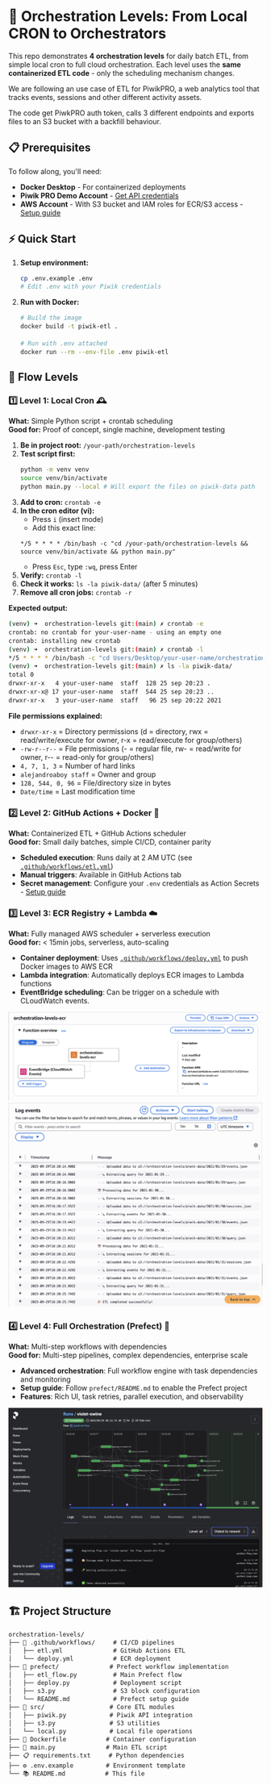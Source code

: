 # 🧭 Orchestration Levels: From Local CRON to Orchestrators

This repo demonstrates **4 orchestration levels** for daily batch ETL, from simple local cron to full cloud orchestration. Each level uses the **same containerized ETL code** - only the scheduling mechanism changes.

We are following an use case of ETL for PiwikPRO, a web analytics tool that tracks events, sessions and other different activity assets.

The code get PiwkPRO auth token, calls 3 different endpoints and exports files to an S3 bucket with a backfill behaviour.

## 📋 Prerequisites

To follow along, you'll need:

- **Docker Desktop** - For containerized deployments
- **Piwik PRO Demo Account** - [Get API credentials](https://help.piwik.pro/support/questions/generate-api-credentials/)
- **AWS Account** - With S3 bucket and IAM roles for ECR/S3 access - [Setup guide](https://docs.aws.amazon.com/AmazonECR/latest/userguide/image-push-iam.html)

## ⚡ Quick Start

1. **Setup environment:**
   ```bash
   cp .env.example .env
   # Edit .env with your Piwik credentials
   ```

2. **Run with Docker:**
   ```bash
   # Build the image
   docker build -t piwik-etl .
   
   # Run with .env attached
   docker run --rm --env-file .env piwik-etl
   ```

## 🎯 Flow Levels

### 1️⃣ Level 1: Local Cron 🕰️
**What:** Simple Python script + crontab scheduling  
**Good for:** Proof of concept, single machine, development testing

1. **Be in project root:** `/your-path/orchestration-levels`
2. **Test script first:** 
   ```bash
   python -m venv venv
   source venv/bin/activate
   python main.py --local # Will export the files on piwik-data path
   ```
3. **Add to cron:** `crontab -e`
4. **In the cron editor (vi):**
   - Press `i` (insert mode)
   - Add this exact line:
   ```
   */5 * * * * /bin/bash -c "cd /your-path/orchestration-levels && source venv/bin/activate && python main.py"
   ```
   - Press `Esc`, type `:wq`, press Enter
5. **Verify:** `crontab -l`
6. **Check it works:** `ls -la piwik-data/` (after 5 minutes)
7. **Remove all cron jobs:** `crontab -r`

**Expected output:**

```bash
(venv) ➜  orchestration-levels git:(main) ✗ crontab -e
crontab: no crontab for your-user-name - using an empty one
crontab: installing new crontab
(venv) ➜  orchestration-levels git:(main) ✗ crontab -l
*/5 * * * * /bin/bash -c "cd Users/Desktop/your-user-name/orchestration-levels && source venv/bin/ activate && python main.py"
(venv) ➜  orchestration-levels git:(main) ✗ ls -la piwik-data/
total 0
drwxr-xr-x   4 your-user-name  staff  128 25 sep 20:23 .
drwxr-xr-x@ 17 your-user-name  staff  544 25 sep 20:23 ..
drwxr-xr-x   3 your-user-name  staff   96 25 sep 20:22 2021
```

**File permissions explained:**

- `drwxr-xr-x` = Directory permissions (d = directory, rwx = read/write/execute for owner, r-x = read/execute for group/others)
- `-rw-r--r--` = File permissions (- = regular file, rw- = read/write for owner, r-- = read-only for group/others)
- `4, 7, 1, 3` = Number of hard links
- `alejandroaboy staff` = Owner and group
- `128, 544, 0, 96` = File/directory size in bytes
- `Date/time` = Last modification time

### 2️⃣ Level 2: GitHub Actions + Docker 🐙
**What:** Containerized ETL + GitHub Actions scheduler  
**Good for:** Small daily batches, simple CI/CD, container parity

- **Scheduled execution**: Runs daily at 2 AM UTC (see [`.github/workflows/etl.yml`](https://github.com/aboyalejandro/orchestration-levels/blob/main/.github/workflows/etl.yml))
- **Manual triggers**: Available in GitHub Actions tab
- **Secret management**: Configure your `.env` credentials as Action Secrets - [Setup guide](https://docs.github.com/en/actions/how-tos/write-workflows/choose-what-workflows-do/use-secrets)

### 3️⃣ Level 3: ECR Registry + Lambda ☁️
**What:** Fully managed AWS scheduler + serverless execution  
**Good for:** < 15min jobs, serverless, auto-scaling

- **Container deployment**: Uses [`.github/workflows/deploy.yml`](https://github.com/aboyalejandro/orchestration-levels/blob/main/.github/workflows/deploy.yml) to push Docker images to AWS ECR
- **Lambda integration**: Automatically deploys ECR images to Lambda functions
- **EventBridge scheduling**: Can be trigger on a schedule with CLoudWatch events.

![Lambda Preview](assets/lambda.png)
![Lambda Run](assets/lambda_run.png)


### 4️⃣ Level 4: Full Orchestration (Prefect) 🎯
**What:** Multi-step workflows with dependencies  
**Good for:** Multi-step pipelines, complex dependencies, enterprise scale

- **Advanced orchestration**: Full workflow engine with task dependencies and monitoring
- **Setup guide**: Follow `prefect/README.md` to enable the Prefect project
- **Features**: Rich UI, task retries, parallel execution, and observability

![Prefect Preview](assets/prefect.png)

## 🏗️ Project Structure

```
orchestration-levels/
├── 📁 .github/workflows/     # CI/CD pipelines
│   ├── etl.yml              # GitHub Actions ETL
│   └── deploy.yml           # ECR deployment
├── 📁 prefect/              # Prefect workflow implementation
│   ├── etl_flow.py          # Main Prefect flow
│   ├── deploy.py            # Deployment script
│   ├── s3.py                # S3 block configuration
│   └── README.md            # Prefect setup guide
├── 📁 src/                  # Core ETL modules
│   ├── piwik.py            # Piwik API integration
│   ├── s3.py               # S3 utilities
│   └── local.py            # Local file operations
├── 🐳 Dockerfile           # Container configuration
├── 📝 main.py              # Main ETL script
├── 📋 requirements.txt     # Python dependencies
├── ⚙️ .env.example         # Environment template
└── 📚 README.md           # This file
```